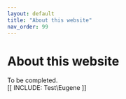 ```yaml
---
layout: default
title: "About this website"
nav_order: 99
---
```

# About this website

To be completed.  
[[ INCLUDE: Test\Eugene ]]
